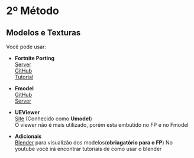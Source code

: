 # 2º Método
## **Modelos e Texturas**</br>
Você pode usar:</br>
* **Fortnite Porting**</br>
[Server](https://discord.gg/UUBhVNjcsk) </br>
[GitHub](https://github.com/h4lfheart/FortnitePorting)</br>
[Tutorial](https://github.com/luiz-2213/Versions/blob/main/Tutoriais/Tutorial_FortnitePorting.md)</br>

* **Fmodel**</br>
[GitHub](https://github.com/4sval/FModel)</br>
[Server](https://discord.gg/UUBhVNjcsk)</br>

* **UEViewer**</br>
[Site](https://www.gildor.org/en/projects/umodel) (Conhecido como **Umodel**)</br>
O viewer não é mais utilizado, porém esta embutido no FP e no Fmodel</br>

* **Adicionais**</br>
[Blender](https://www.blender.org/download/releases/4-3/) para visualizão dos modelos(**obriagatório para o FP**)
No youtube você irá encontrar tutoriais de como usar o blender
